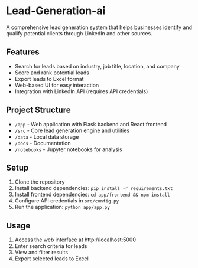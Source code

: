 # Lead-Generation-ai

A comprehensive lead generation system that helps businesses identify and qualify potential clients through LinkedIn and other sources.

## Features
- Search for leads based on industry, job title, location, and company
- Score and rank potential leads
- Export leads to Excel format
- Web-based UI for easy interaction
- Integration with LinkedIn API (requires API credentials)

## Project Structure
- `/app` - Web application with Flask backend and React frontend
- `/src` - Core lead generation engine and utilities
- `/data` - Local data storage
- `/docs` - Documentation
- `/notebooks` - Jupyter notebooks for analysis

## Setup
1. Clone the repository
2. Install backend dependencies: `pip install -r requirements.txt`
3. Install frontend dependencies: `cd app/frontend && npm install`
4. Configure API credentials in `src/config.py`
5. Run the application: `python app/app.py`

## Usage
1. Access the web interface at http://localhost:5000
2. Enter search criteria for leads
3. View and filter results
4. Export selected leads to Excel